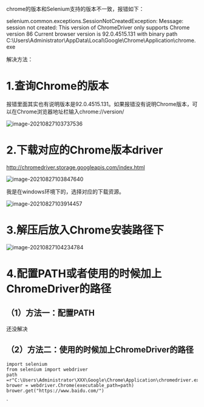 chrome的版本和Selenium支持的版本不一致，报错如下：

selenium.common.exceptions.SessionNotCreatedException: Message: session not created: This version of ChromeDriver only supports Chrome version 86
Current browser version is 92.0.4515.131 with binary path C:\Users\Administrator\AppData\Local\Google\Chrome\Application\chrome.exe

解决方法：

# 1.查询Chrome的版本

报错里面其实也有说明版本是92.0.4515.131。如果报错没有说明Chrome版本，可以在Chrome浏览器地址栏输入chrome://version/

![image-20210827103737536](C:\Users\Administrator\AppData\Roaming\Typora\typora-user-images\image-20210827103737536.png)

# 2.下载对应的Chrome版本driver

http://chromedriver.storage.googleapis.com/index.html

![image-20210827103847640](C:\Users\Administrator\AppData\Roaming\Typora\typora-user-images\image-20210827103847640.png)

我是在windows环境下的，选择对应的下载资源。

![image-20210827103914457](C:\Users\Administrator\AppData\Roaming\Typora\typora-user-images\image-20210827103914457.png)

# 3.解压后放入Chrome安装路径下

![image-20210827104234784](C:\Users\Administrator\AppData\Roaming\Typora\typora-user-images\image-20210827104234784.png)

# 4.配置PATH或者使用的时候加上ChromeDriver的路径

## （1）方法一：配置PATH

还没解决

## （2）方法二：使用的时候加上ChromeDriver的路径

```
import selenium
from selenium import webdriver
path =r"C:\Users\Administrator\XXX\Google\Chrome\Application\chromedriver.exe"
brower = webdriver.Chrome(executable_path=path)
brower.get("https://www.baidu.com/")
```

`











